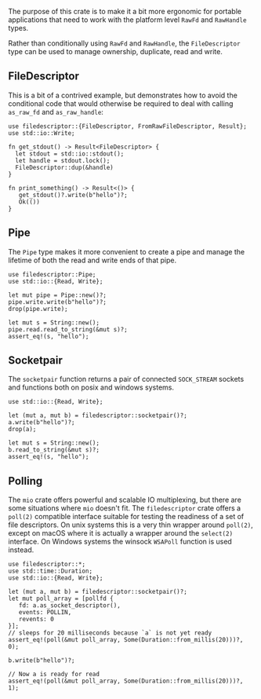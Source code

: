 <!-- cargo-sync-readme start -->

The purpose of this crate is to make it a bit more ergonomic for portable
applications that need to work with the platform level `RawFd` and
`RawHandle` types.

Rather than conditionally using `RawFd` and `RawHandle`, the `FileDescriptor`
type can be used to manage ownership, duplicate, read and write.

## FileDescriptor

This is a bit of a contrived example, but demonstrates how to avoid
the conditional code that would otherwise be required to deal with
calling `as_raw_fd` and `as_raw_handle`:

```
use filedescriptor::{FileDescriptor, FromRawFileDescriptor, Result};
use std::io::Write;

fn get_stdout() -> Result<FileDescriptor> {
  let stdout = std::io::stdout();
  let handle = stdout.lock();
  FileDescriptor::dup(&handle)
}

fn print_something() -> Result<()> {
   get_stdout()?.write(b"hello")?;
   Ok(())
}
```

## Pipe
The `Pipe` type makes it more convenient to create a pipe and manage
the lifetime of both the read and write ends of that pipe.

```
use filedescriptor::Pipe;
use std::io::{Read, Write};

let mut pipe = Pipe::new()?;
pipe.write.write(b"hello")?;
drop(pipe.write);

let mut s = String::new();
pipe.read.read_to_string(&mut s)?;
assert_eq!(s, "hello");
```

## Socketpair
The `socketpair` function returns a pair of connected `SOCK_STREAM`
sockets and functions both on posix and windows systems.

```
use std::io::{Read, Write};

let (mut a, mut b) = filedescriptor::socketpair()?;
a.write(b"hello")?;
drop(a);

let mut s = String::new();
b.read_to_string(&mut s)?;
assert_eq!(s, "hello");
```

## Polling
The `mio` crate offers powerful and scalable IO multiplexing, but there
are some situations where `mio` doesn't fit.  The `filedescriptor` crate
offers a `poll(2)` compatible interface suitable for testing the readiness
of a set of file descriptors.  On unix systems this is a very thin wrapper
around `poll(2)`, except on macOS where it is actually a wrapper around
the `select(2)` interface.  On Windows systems the winsock `WSAPoll`
function is used instead.

```
use filedescriptor::*;
use std::time::Duration;
use std::io::{Read, Write};

let (mut a, mut b) = filedescriptor::socketpair()?;
let mut poll_array = [pollfd {
   fd: a.as_socket_descriptor(),
   events: POLLIN,
   revents: 0
}];
// sleeps for 20 milliseconds because `a` is not yet ready
assert_eq!(poll(&mut poll_array, Some(Duration::from_millis(20)))?, 0);

b.write(b"hello")?;

// Now a is ready for read
assert_eq!(poll(&mut poll_array, Some(Duration::from_millis(20)))?, 1);

```

<!-- cargo-sync-readme end -->
